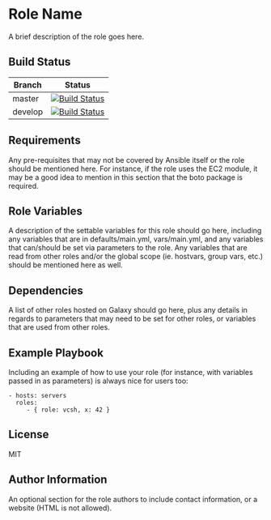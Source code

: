 Role Name
=========

A brief description of the role goes here.

Build Status
------------

| Branch        | Status        |
| ------------- |:-------------:|
| master        | [![Build Status](https://travis-ci.org/Fongshway/ansible-role-vcsh.svg?branch=master)](https://travis-ci.org/Fongshway/ansible-role-vcsh) |
| develop       | [![Build Status](https://travis-ci.org/Fongshway/ansible-role-vcsh.svg?branch=develop)](https://travis-ci.org/Fongshway/ansible-role-vcsh) |

Requirements
------------

Any pre-requisites that may not be covered by Ansible itself or the role should
be mentioned here. For instance, if the role uses the EC2 module, it may be a
good idea to mention in this section that the boto package is required.

Role Variables
--------------

A description of the settable variables for this role should go here, including
any variables that are in defaults/main.yml, vars/main.yml, and any variables
that can/should be set via parameters to the role. Any variables that are read
from other roles and/or the global scope (ie. hostvars, group vars, etc.) should
be mentioned here as well.

Dependencies
------------

A list of other roles hosted on Galaxy should go here, plus any details in
regards to parameters that may need to be set for other roles, or variables that
are used from other roles.

Example Playbook
----------------

Including an example of how to use your role (for instance, with variables
passed in as parameters) is always nice for users too:

    - hosts: servers
      roles:
         - { role: vcsh, x: 42 }

License
-------

MIT

Author Information
------------------

An optional section for the role authors to include contact information, or a
website (HTML is not allowed).
